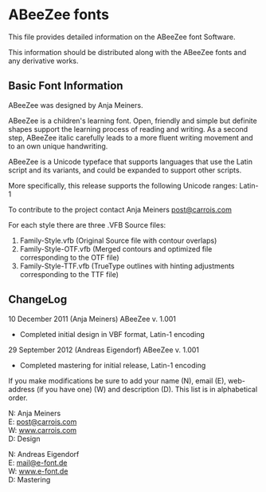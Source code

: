# ABeeZee fonts

This file provides detailed information on the ABeeZee
font Software.

This information should be distributed along with the 
ABeeZee fonts and any derivative works.

## Basic Font Information

ABeeZee was designed by Anja Meiners.

ABeeZee is a children's learning font. 
Open, friendly and simple but definite shapes support the learning process of reading and writing. 
As a second step, ABeeZee italic carefully leads to a more fluent writing movement and to an own unique handwriting.

ABeeZee is a Unicode typeface that supports languages that use the Latin script and its variants, and could be expanded to support other scripts.

More specifically, this release supports the following Unicode ranges: Latin-1

To contribute to the project contact Anja Meiners <post@carrois.com>

For each style there are three .VFB Source files:

1. Family-Style.vfb (Original Source file with contour overlaps)
2. Family-Style-OTF.vfb (Merged contours and optimized file corresponding to the OTF file)
3. Family-Style-TTF.vfb (TrueType outlines with hinting adjustments corresponding to the TTF file)

## ChangeLog

10 December 2011 (Anja Meiners) ABeeZee v. 1.001

- Completed initial design in VBF format, Latin-1 encoding

29 September 2012 (Andreas Eigendorf) ABeeZee v. 1.001

- Completed mastering for initial release, Latin-1 encoding

If you make modifications be sure to add your name (N), email (E), web-address (if you have one) (W) and description (D). 
This list is in alphabetical order.

N: Anja Meiners  
E: post@carrois.com  
W: www.carrois.com  
D: Design

N: Andreas Eigendorf  
E: mail@e-font.de  
W: www.e-font.de  
D: Mastering
